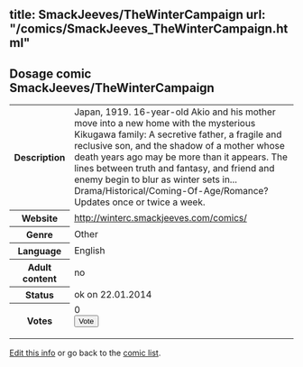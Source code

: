 title: SmackJeeves/TheWinterCampaign
url: "/comics/SmackJeeves_TheWinterCampaign.html"
---
Dosage comic SmackJeeves/TheWinterCampaign
-----------------------------------------

<p id="msg"></p>
<script type="text/javascript">
if (window.location.search === '?edit_info_mail=sent_ok') {
  var elem = document.getElementById("msg");
  elem.innerHTML = 'Edited information sucessfully sent for review, which is usually done daily. Thanks!';
  elem.className = 'ok';
}
</script>
<table class="comicinfo">
<tr>
<th>Description</th><td>Japan, 1919. 16-year-old Akio and his mother move into a new home with the mysterious Kikugawa family: A secretive father, a fragile and reclusive son, and the shadow of a mother whose death years ago may be more than it appears. The lines between truth and fantasy, and friend and enemy begin to blur as winter sets in... Drama/Historical/Coming-Of-Age/Romance? Updates once or twice a week.</td>
</tr>
<tr>
<th>Website</th><td><a href="http://winterc.smackjeeves.com/comics/">http://winterc.smackjeeves.com/comics/</a></td>
</tr>
<tr>
<th>Genre</th><td>Other</td>
</tr>
<tr>
<th>Language</th><td>English</td>
</tr>
<tr>
<th>Adult content</th><td>no</td>
</tr>
<tr>
<th>Status</th><td>ok on 22.01.2014</td>
</tr>
<tr>
<th>Votes</th><td>0
<form action="http://gaecounter.appspot.com/count/" method="POST">
<input name="name" type="hidden" value="SmackJeeves_TheWinterCampaign"/>
<input name="uid" type="hidden" id="voteuid" value=""/>
<input type="submit" value="Vote"/>
</form>
</td>
</tr>
</table>
<script type="text/javascript">
var ua = navigator.userAgent;
document.getElementById("voteuid").value = ua.replace(/[^a-zA-Z0-9\._:]/g , "_");;
</script>

[Edit this info](SmackJeeves_TheWinterCampaign_edit.html) or go back to the [comic list](../comic-index.html).
